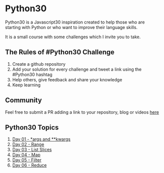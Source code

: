# Python30

Python30 is a Javascript30 inspiration created to help those who are starting with Python or who want to improve their language skills.

It is a small course with some challenges which I invite you to take.

## The Rules of #Python30 Challenge

1. Create a github repository
2. Add your solution for every challenge and tweet a link using the #Python30 hashtag
3. Help others, give feedback and share your knowledge
4. Keep learning

## Community

Feel free to submit a PR adding a link to your repository, blog or videos [here](COMMUNITY.md)

## Python30 Topics

1. [Day 01 - *args and **kwargs](Day%2001%20-%20args%20and%20kwargs/)
2. [Day 02 - Range](Day%2002%20-%20Range/)
3. [Day 03 - List Slices](Day%2003%20-%20List%20Slices/)
4. [Day 04 - Map](Day%2004%20-%20Map/)
5. [Day 05 - Filter](Day%2005%20-%20Filter/)
6. [Day 06 - Reduce](Day%2006%20-%20Reduce/)
